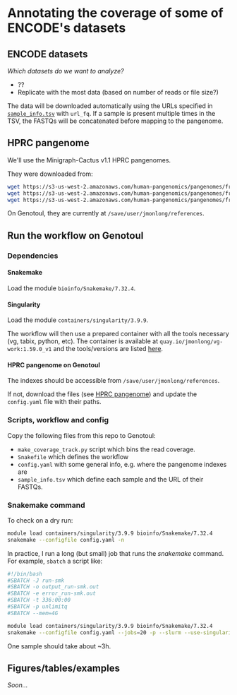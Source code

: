 # Annotating the coverage of some of ENCODE's datasets

## ENCODE datasets

*Which datasets do we want to analyze?*

- ??
- Replicate with the most data (based on number of reads or file size?)

The data will be downloaded automatically using the URLs specified in [`sample_info.tsv`](sample_info.tsv) with `url_fq`.
If a sample is present multiple times in the TSV, the FASTQs will be concatenated before mapping to the pangenome.

## HPRC pangenome

We'll use the Minigraph-Cactus v1.1 HPRC pangenomes.

They were downloaded from:

```sh
wget https://s3-us-west-2.amazonaws.com/human-pangenomics/pangenomes/freeze/freeze1/minigraph-cactus/hprc-v1.1-mc-grch38/hprc-v1.1-mc-grch38.gbz
wget https://s3-us-west-2.amazonaws.com/human-pangenomics/pangenomes/freeze/freeze1/minigraph-cactus/hprc-v1.1-mc-grch38/hprc-v1.1-mc-grch38.dist
wget https://s3-us-west-2.amazonaws.com/human-pangenomics/pangenomes/freeze/freeze1/minigraph-cactus/hprc-v1.1-mc-grch38/hprc-v1.1-mc-grch38.min
```

On Genotoul, they are currently at `/save/user/jmonlong/references`.

## Run the workflow on Genotoul

### Dependencies

#### Snakemake

Load the module `bioinfo/Snakemake/7.32.4`.

#### Singularity

Load the module `containers/singularity/3.9.9`.

The workflow will then use a prepared container with all the tools necessary (vg, tabix, python, etc).
The container is available at `quay.io/jmonlong/vg-work:1.59.0_v1` and the tools/versions are listed [here](https://github.com/jmonlong/docker-vg-work/tree/8b2792d934708d950b3077ba0b7aa3d64052dd1c).

#### HPRC pangenome on Genotoul

The indexes should be accessible from `/save/user/jmonlong/references`.

If not, download the files (see [HPRC pangenome](#hprc-pangenome)) and update the `config.yaml` file with their paths.

### Scripts, workflow and config

Copy the following files from this repo to Genotoul:

- `make_coverage_track.py` script which bins the read coverage.
- `Snakefile` which defines the workflow
- `config.yaml` with some general info, e.g. where the pangenome indexes are
- `sample_info.tsv` which define each sample and the URL of their FASTQs.

### Snakemake command

To check on a dry run:

```sh
module load containers/singularity/3.9.9 bioinfo/Snakemake/7.32.4
snakemake --configfile config.yaml -n
```

In practice, I run a long (but small) job that runs the *snakemake* command.
For example, `sbatch` a script like:

```sh
#!/bin/bash
#SBATCH -J run-smk
#SBATCH -o output_run-smk.out
#SBATCH -e error_run-smk.out
#SBATCH -t 336:00:00
#SBATCH -p unlimitq
#SBATCH --mem=4G

module load containers/singularity/3.9.9 bioinfo/Snakemake/7.32.4
snakemake --configfile config.yaml --jobs=20 -p --slurm --use-singularity --rerun-triggers mtime
```

One sample should take about ~3h.

## Figures/tables/examples

*Soon...*
